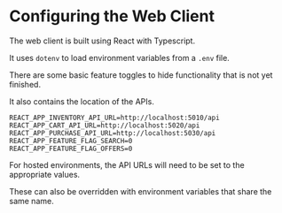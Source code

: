 # Configuring the Web Client

The web client is built using React with Typescript.

It uses `dotenv` to load environment variables from a `.env` file.

There are some basic feature toggles to hide functionality that is not yet finished.

It also contains the location of the APIs.

```env
REACT_APP_INVENTORY_API_URL=http://localhost:5010/api
REACT_APP_CART_API_URL=http://localhost:5020/api
REACT_APP_PURCHASE_API_URL=http://localhost:5030/api
REACT_APP_FEATURE_FLAG_SEARCH=0
REACT_APP_FEATURE_FLAG_OFFERS=0
```

For hosted environments, the API URLs will need to be set to the appropriate values.

These can also be overridden with environment variables that share the same name.
